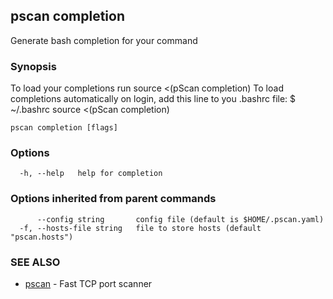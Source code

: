 ## pscan completion

Generate bash completion for your command

### Synopsis

To load your completions run
	source <(pScan completion)
To load completions automatically on login, add this line to you .bashrc file: $ ~/.bashrc
source <(pScan completion)


```
pscan completion [flags]
```

### Options

```
  -h, --help   help for completion
```

### Options inherited from parent commands

```
      --config string       config file (default is $HOME/.pscan.yaml)
  -f, --hosts-file string   file to store hosts (default "pscan.hosts")
```

### SEE ALSO

* [pscan](pscan.md)	 - Fast TCP port scanner

